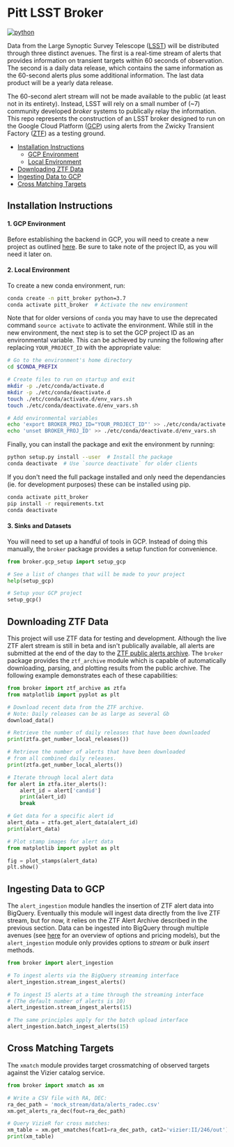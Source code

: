 # Pitt LSST Broker

[![python](https://img.shields.io/badge/python-3.7-g.svg)]() 

Data from the Large Synoptic Survey Telescope ([LSST](https://www.lsst.org)) will be distributed through three distinct avenues. The first is a real-time stream of alerts that provides information on transient targets within 60 seconds of observation. The second is a daily data release, which contains the same information as the 60-second alerts plus some additional information. The last data product will be a yearly data release.

The 60-second alert stream will not be made available to the public (at least not in its entirety). Instead, LSST will rely on a small number of (~7) community developed *broker* systems to publically relay the information. This repo represents the construction of an LSST broker designed to run on the Google Cloud Platform ([GCP](https://cloud.google.com)) using alerts from the Zwicky Transient Factory ([ZTF](https://www.ztf.caltech.edu)) as a testing ground.



- [Installation Instructions](#installation-instructions)
  - [GCP Environment](#gcp-environment)
  - [Local Environment](#local-environment)
- [Downloading ZTF Data](#downloading-ztf-data)
- [Ingesting Data to GCP](#ingesting-data-to-gcp)
- [Cross Matching Targets](#cross-matching-targets)



## Installation Instructions

#### 1. GCP Environment

Before establishing the backend in GCP, you will need to create a new project as outlined [here](https://cloud.google.com/resource-manager/docs/creating-managing-projects). Be sure to take note of the project ID, as you will need it later on.

#### 2. Local Environment

To create a new conda environment, run:

```bash
conda create -n pitt_broker python=3.7
conda activate pitt_broker  # Activate the new environment
```

Note that for older versions of `conda` you may have to use the deprecated command `source activate` to activate the environment. While still in the new environment, the next step is to set the GCP project ID as an environmental variable. This can be achieved by running the following after replacing `YOUR_PROJECT_ID` with the appropriate value:

```bash
# Go to the environment's home directory
cd $CONDA_PREFIX

# Create files to run on startup and exit
mkdir -p ./etc/conda/activate.d
mkdir -p ./etc/conda/deactivate.d
touch ./etc/conda/activate.d/env_vars.sh
touch ./etc/conda/deactivate.d/env_vars.sh

# Add environmental variables
echo 'export BROKER_PROJ_ID="YOUR_PROJECT_ID"' >> ./etc/conda/activate.d/env_vars.sh
echo 'unset BROKER_PROJ_ID' >> ./etc/conda/deactivate.d/env_vars.sh
```

Finally, you can install the package and exit the environment by running:

```bash
python setup.py install --user  # Install the package
conda deactivate  # Use `source deactivate` for older clients
```

If you don't need the full package installed and only need the dependancies (ie. for development purposes) these can be installed using pip.

```bash
conda activate pitt_broker
pip install -r requirements.txt
conda deactivate
```



#### 3. Sinks and Datasets

You will need to set up a handful of tools in GCP. Instead of doing this manually, the `broker` package provides a setup function for convenience.

```python
from broker.gcp_setup import setup_gcp

# See a list of changes that will be made to your project
help(setup_gcp)

# Setup your GCP project
setup_gcp()
```



## Downloading ZTF Data

This project will use ZTF data for testing and development. Although the live ZTF alert stream is still in beta and isn't publically available, all alerts are submitted at the end of the day to the [ZTF public alerts archive](https://ztf.uw.edu/alerts/public/). The `broker` package provides the `ztf_archive` module which is capable of automatically downloading, parsing, and plotting results from the public archive. The following example demonstrates each of these capabilities: 

```python
from broker import ztf_archive as ztfa
from matplotlib import pyplot as plt

# Download recent data from the ZTF archive.
# Note: Daily releases can be as large as several Gb
download_data()

# Retrieve the number of daily releases that have been downloaded
print(ztfa.get_number_local_releases())

# Retrieve the number of alerts that have been downloaded
# from all combined daily releases.
print(ztfa.get_number_local_alerts())

# Iterate through local alert data
for alert in ztfa.iter_alerts():
    alert_id = alert['candid']
    print(alert_id)
    break

# Get data for a specific alert id
alert_data = ztfa.get_alert_data(alert_id)
print(alert_data)

# Plot stamp images for alert data
from matplotlib import pyplot as plt

fig = plot_stamps(alert_data)
plt.show()
```



## Ingesting Data to GCP

The `alert_ingestion` module handles the insertion of ZTF alert data into BigQuery. Eventually this module will ingest data directly from the live ZTF stream, but for now, it relies on the ZTF Alert Archive described in the previous section. Data can be ingested into BigQuery through multiple avenues (see [here](https://cloud.google.com/bigquery/docs/loading-data) for an overview of options and pricing models), but the `alert_ingestion` module only provides options to *stream* or *bulk insert* methods.

```python
from broker import alert_ingestion

# To ingest alerts via the BigQuery streaming interface
alert_ingestion.stream_ingest_alerts()

# To ingest 15 alerts at a time through the streaming interface
# (The default number of alerts is 10)
alert_ingestion.stream_ingest_alerts(15)

# The same principles apply for the batch upload interface
alert_ingestion.batch_ingest_alerts(15)
```



## Cross Matching Targets

The `xmatch` module provides target crossmatching of observed targets against the Vizier catalog service.

```python
from broker import xmatch as xm

# Write a CSV file with RA, DEC:
ra_dec_path = 'mock_stream/data/alerts_radec.csv'
xm.get_alerts_ra_dec(fout=ra_dec_path)

# Query VizieR for cross matches:
xm_table = xm.get_xmatches(fcat1=ra_dec_path, cat2='vizier:II/246/out')
print(xm_table)
```

